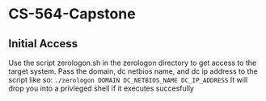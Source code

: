 # CS-564-Capstone

## Initial Access
Use the script zerologon.sh in the zerologon directory to get access to the target system. Pass the domain, dc netbios name, and dc ip address to the script like so:
    `./zerologon DOMAIN DC_NETBIOS_NAME DC_IP_ADDRESS`
It will drop you into a privleged shell if it executes succesfully
